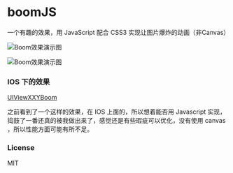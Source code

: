 # boomJS
一个有趣的效果，用 JavaScript 配合 CSS3 实现让图片爆炸的动画（非Canvas）

![Boom效果演示图](https://github.com/chokcoco/boomJS/blob/master/boomExample.gif) 

![Boom效果演示图](https://github.com/chokcoco/boomJS/blob/master/boomExample2.gif) 

### IOS 下的效果
[UIViewXXYBoom](https://github.com/xxycode/UIViewXXYBoom)

之前看到了一个这样的效果，在 IOS 上面的，所以想着能否用 Javascript 实现，捣鼓了一番还真的被我做出来了，感觉还是有些瑕疵可以优化，没有使用 canvas ，所以性能方面可能有所不足。

### License
MIT
